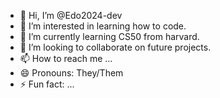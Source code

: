 - 👋 Hi, I’m @Edo2024-dev
- 👀 I’m interested in learning how to code.
- 🌱 I’m currently learning CS50 from harvard.
- 💞️ I’m looking to collaborate on future projects.
- 📫 How to reach me ...
- 😄 Pronouns: They/Them
- ⚡ Fun fact: ...

<!---
Edo2024-dev/Edo2024-dev is a ✨ special ✨ repository because its `README.md` (this file) appears on your GitHub profile.
You can click the Preview link to take a look at your changes.
--->
